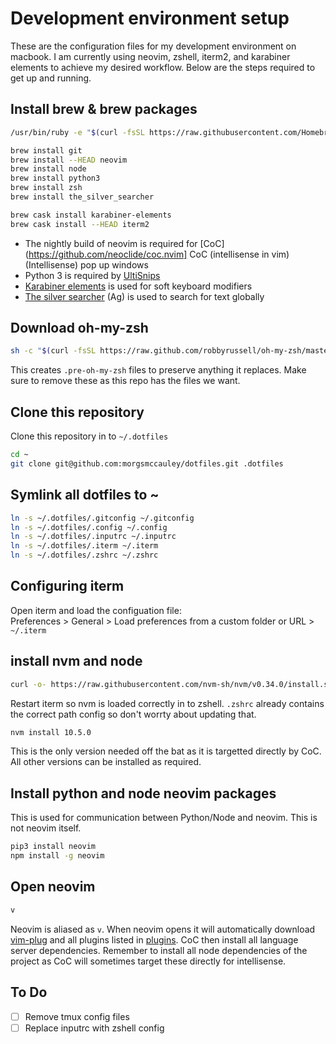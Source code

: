 # Development environment setup
These are the configuration files for my development environment on macbook. I am currently using neovim, zshell, iterm2, and karabiner elements to achieve my desired workflow. Below are the steps required to get up and running.

## Install brew & brew packages
```sh
/usr/bin/ruby -e "$(curl -fsSL https://raw.githubusercontent.com/Homebrew/install/master/install)"
```
```sh
brew install git
brew install --HEAD neovim
brew install node
brew install python3
brew install zsh
brew install the_silver_searcher

brew cask install karabiner-elements
brew cask install --HEAD iterm2
```
* The nightly build of neovim is required for [CoC](https://github.com/neoclide/coc.nvim] CoC (intellisense in vim) (Intellisense) pop up windows
* Python 3 is required by [UltiSnips](https://github.com/SirVer/ultisnips)
* [Karabiner elements](https://github.com/tekezo/Karabiner-Elements) is used for soft keyboard modifiers
* [The silver searcher](https://github.com/ggreer/the_silver_searcher) (Ag) is used to search for text globally

## Download oh-my-zsh
```sh
sh -c "$(curl -fsSL https://raw.github.com/robbyrussell/oh-my-zsh/master/tools/install.sh)"
```
This creates `.pre-oh-my-zsh` files to preserve anything it replaces. Make sure to remove these as this repo has the files we want.

## Clone this repository
Clone this repository in to `~/.dotfiles`
```sh
cd ~
git clone git@github.com:morgsmccauley/dotfiles.git .dotfiles
```

## Symlink all dotfiles to ~
```sh
ln -s ~/.dotfiles/.gitconfig ~/.gitconfig
ln -s ~/.dotfiles/.config ~/.config
ln -s ~/.dotfiles/.inputrc ~/.inputrc
ln -s ~/.dotfiles/.iterm ~/.iterm
ln -s ~/.dotfiles/.zshrc ~/.zshrc
```
## Configuring iterm

Open iterm and load the configuation file:  
Preferences > General > Load preferences from a custom folder or URL > ``~/.iterm``

## install nvm and node
```sh
curl -o- https://raw.githubusercontent.com/nvm-sh/nvm/v0.34.0/install.sh | bash
```
Restart iterm so nvm is loaded correctly in to zshell. `.zshrc` already contains the correct path config so don't worrty about updating that.
```sh
nvm install 10.5.0
```
This is the only version needed off the bat as it is targetted directly by CoC. All other versions can be installed as required.


## Install python and node neovim packages
This is used for communication between Python/Node and neovim. This is not neovim itself.
```sh
pip3 install neovim
npm install -g neovim
```

## Open neovim
```sh
v
```
Neovim is aliased as `v`. When neovim opens it will automatically download [vim-plug](https://github.com/junegunn/vim-plug) and all plugins listed in [plugins](./.config/plugins.vim). CoC then install all language server dependencies.
Remember to install all node dependencies of the project as CoC will sometimes target these directly for intellisense.

## To Do
- [ ] Remove tmux config files
- [ ] Replace inputrc with zshell config
